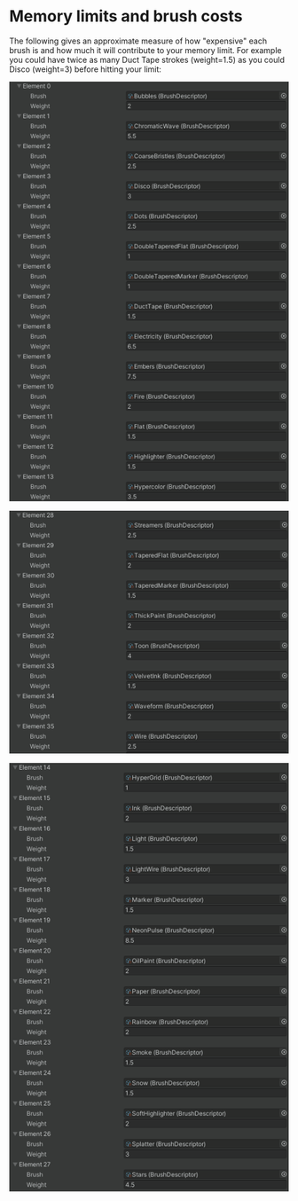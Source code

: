 # Memory limits and brush costs

The following gives an approximate measure of how "expensive" each brush is and how much it will contribute to your memory limit. For example you could have twice as many Duct Tape strokes (weight=1.5) as you could Disco (weight=3) before hitting your limit:

![](<../../.gitbook/assets/image (7) (1) (1).png>)

![](<../../.gitbook/assets/image (8) (1) (1) (1).png>)

![](<../../.gitbook/assets/image (9) (1) (1).png>)
